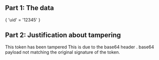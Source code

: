 ## Part 1: The data
{
'uid' = '12345'
}

## Part 2: Justification about tampering

This token has been tampered
This is due to the  base64 header . base64 payload not matching the original signature of the token.


